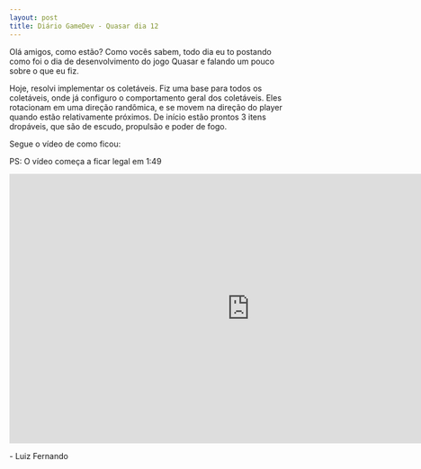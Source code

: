 ```yaml
---
layout: post
title: Diário GameDev - Quasar dia 12
---
```


Olá amigos, como estão? Como vocês sabem, todo dia eu to postando como foi o dia de desenvolvimento do jogo Quasar e falando um pouco sobre o que eu fiz.

Hoje, resolvi implementar os coletáveis. Fiz uma base para todos os coletáveis, onde já configuro o comportamento geral dos coletáveis. Eles rotacionam em uma direção randômica, e se movem na direção do player quando estão relativamente próximos. De início estão prontos 3 itens dropáveis, que são de escudo, propulsão e poder de fogo.


Segue o vídeo de como ficou:

<p class= "message">PS: O vídeo começa a ficar legal em 1:49</p>

<div class="videoWrapper">
  <iframe width="854" height="480" src="https://www.youtube.com/embed/Z4QAn9JGoHI" frameborder="0" allow="autoplay; encrypted-media" allowfullscreen></iframe>
</div>

<p class= "message"> - Luiz Fernando </p>
